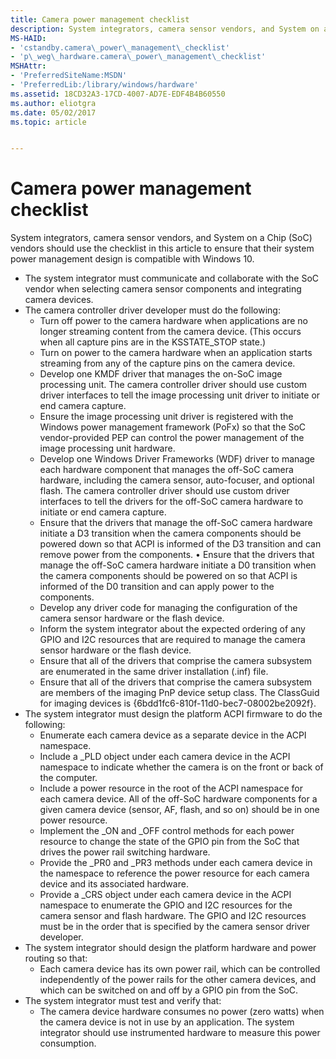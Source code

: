 ```yaml
---
title: Camera power management checklist
description: System integrators, camera sensor vendors, and System on a Chip (SoC) vendors should use the checklist in this article to ensure that their system power management design is compatible with Windows 10.
MS-HAID:
- 'cstandby.camera\_power\_management\_checklist'
- 'p\_weg\_hardware.camera\_power\_management\_checklist'
MSHAttr:
- 'PreferredSiteName:MSDN'
- 'PreferredLib:/library/windows/hardware'
ms.assetid: 18CD32A3-17CD-4007-AD7E-EDF4B4B60550
ms.author: eliotgra
ms.date: 05/02/2017
ms.topic: article


---
```


# Camera power management checklist


System integrators, camera sensor vendors, and System on a Chip (SoC) vendors should use the checklist in this article to ensure that their system power management design is compatible with Windows 10.

-   The system integrator must communicate and collaborate with the SoC vendor when selecting camera sensor components and integrating camera devices.
-   The camera controller driver developer must do the following:
    -   Turn off power to the camera hardware when applications are no longer streaming content from the camera device. (This occurs when all capture pins are in the KSSTATE\_STOP state.)
    -   Turn on power to the camera hardware when an application starts streaming from any of the capture pins on the camera device.
    -   Develop one KMDF driver that manages the on-SoC image processing unit. The camera controller driver should use custom driver interfaces to tell the image processing unit driver to initiate or end camera capture.
    -   Ensure the image processing unit driver is registered with the Windows power management framework (PoFx) so that the SoC vendor-provided PEP can control the power management of the image processing unit hardware.
    -   Develop one Windows Driver Frameworks (WDF) driver to manage each hardware component that manages the off-SoC camera hardware, including the camera sensor, auto-focuser, and optional flash. The camera controller driver should use custom driver interfaces to tell the drivers for the off-SoC camera hardware to initiate or end camera capture.
    -   Ensure that the drivers that manage the off-SoC camera hardware initiate a D3 transition when the camera components should be powered down so that ACPI is informed of the D3 transition and can remove power from the components. • Ensure that the drivers that manage the off-SoC camera hardware initiate a D0 transition when the camera components should be powered on so that ACPI is informed of the D0 transition and can apply power to the components.
    -   Develop any driver code for managing the configuration of the camera sensor hardware or the flash device.
    -   Inform the system integrator about the expected ordering of any GPIO and I2C resources that are required to manage the camera sensor hardware or the flash device.
    -   Ensure that all of the drivers that comprise the camera subsystem are enumerated in the same driver installation (.inf) file.
    -   Ensure that all of the drivers that comprise the camera subsystem are members of the imaging PnP device setup class. The ClassGuid for imaging devices is {6bdd1fc6-810f-11d0-bec7-08002be2092f}.
-   The system integrator must design the platform ACPI firmware to do the following:
    -   Enumerate each camera device as a separate device in the ACPI namespace.
    -   Include a \_PLD object under each camera device in the ACPI namespace to indicate whether the camera is on the front or back of the computer.
    -   Include a power resource in the root of the ACPI namespace for each camera device. All of the off-SoC hardware components for a given camera device (sensor, AF, flash, and so on) should be in one power resource.
    -   Implement the \_ON and \_OFF control methods for each power resource to change the state of the GPIO pin from the SoC that drives the power rail switching hardware.
    -   Provide the \_PR0 and \_PR3 methods under each camera device in the namespace to reference the power resource for each camera device and its associated hardware.
    -   Provide a \_CRS object under each camera device in the ACPI namespace to enumerate the GPIO and I2C resources for the camera sensor and flash hardware. The GPIO and I2C resources must be in the order that is specified by the camera sensor driver developer.
-   The system integrator should design the platform hardware and power routing so that:
    -   Each camera device has its own power rail, which can be controlled independently of the power rails for the other camera devices, and which can be switched on and off by a GPIO pin from the SoC.
-   The system integrator must test and verify that:
    -   The camera device hardware consumes no power (zero watts) when the camera device is not in use by an application. The system integrator should use instrumented hardware to measure this power consumption.

 

 






